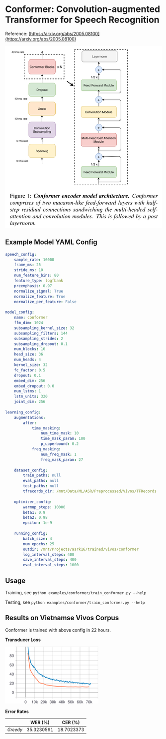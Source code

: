 # Conformer: Convolution-augmented Transformer for Speech Recognition

Reference: [https://arxiv.org/abs/2005.08100](https://arxiv.org/abs/2005.08100)

![Conformer Architecture](./figs/arch.png)

## Example Model YAML Config

```yaml
speech_config:
    sample_rate: 16000
    frame_ms: 25
    stride_ms: 10
    num_feature_bins: 80
    feature_type: logfbank
    preemphasis: 0.97
    normalize_signal: True
    normalize_feature: True
    normalize_per_feature: False

model_config:
    name: conformer
    ffm_dim: 1024
    subsampling_kernel_size: 32
    subsampling_filters: 144
    subsampling_strides: 2
    subsampling_dropout: 0.1
    num_blocks: 16
    head_size: 36
    num_heads: 4
    kernel_size: 32
    fc_factor: 0.5
    dropout: 0.1
    embed_dim: 256
    embed_dropout: 0.0
    num_lstms: 1
    lstm_units: 320
    joint_dim: 256

learning_config:
    augmentations:
        after:
            time_masking:
                num_time_mask: 10
                time_mask_param: 100
                p_upperbound: 0.2
            freq_masking:
                num_freq_mask: 1
                freq_mask_param: 27

    dataset_config:
        train_paths: null
        eval_paths: null
        test_paths: null
        tfrecords_dir: /mnt/Data/ML/ASR/Preprocessed/Vivos/TFRecords

    optimizer_config:
        warmup_steps: 10000
        beta1: 0.9
        beta2: 0.98
        epsilon: 1e-9

    running_config:
        batch_size: 4
        num_epochs: 25
        outdir: /mnt/Projects/asrk16/trained/vivos/conformer
        log_interval_steps: 400
        save_interval_steps: 400
        eval_interval_steps: 1000
```

## Usage

Training, see `python examples/conformer/train_conformer.py --help`

Testing, see `python examples/conformer/train_conformer.py --help`

## Results on Vietnamse Vivos Corpus

Conformer is trained with above config in 22 hours.

**Transducer Loss**

<img src="./figs/transducer_loss.svg" alt="conformer_vivos_loss" width="300px" />

**Error Rates**

|          |  WER (%)   |  CER (%)   |
| :------- | :--------: | :--------: |
| _Greedy_ | 35.3230591 | 18.7023373 |
